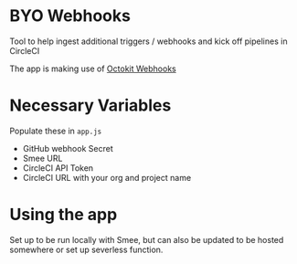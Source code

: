 # BYO Webhooks

Tool to help ingest additional triggers / webhooks and kick off pipelines in CircleCI

The app is making use of [Octokit Webhooks](https://github.com/octokit/webhooks.js/)

# Necessary Variables

Populate these in `app.js`
* GitHub webhook Secret
* Smee URL
* CircleCI API Token
* CircleCI URL with your org and project name

# Using the app

Set up to be run locally with Smee, but can also be updated to be hosted somewhere or set up severless function.